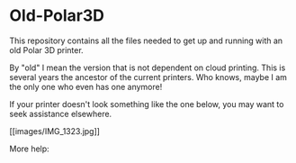 # Old-Polar3D
This repository contains all the files needed to get up and running with an old Polar 3D printer. 

By "old" I mean the version that is not dependent on cloud printing. This is several years the ancestor of the current printers. Who knows, maybe I am the only one who even has one anymore! 

If your printer doesn't look something like the one below, you may want to seek assistance elsewhere. 

[[images/IMG_1323.jpg]]

More help:
